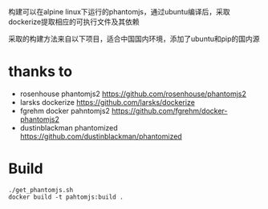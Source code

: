 构建可以在alpine linux下运行的phantomjs，通过ubuntu编译后，采取dockerize提取相应的可执行文件及其依赖

采取的构建方法来自以下项目，适合中国国内环境，添加了ubuntu和pip的国内源

# thanks to
* rosenhouse phantomjs2 https://github.com/rosenhouse/phantomjs2
* larsks dockerize https://github.com/larsks/dockerize 
* fgrehm docker pahntomjs2 https://github.com/fgrehm/docker-phantomjs2
* dustinblackman phantomized https://github.com/dustinblackman/phantomized

# Build
```
./get_phantomjs.sh
docker build -t pahtomjs:build .
```


